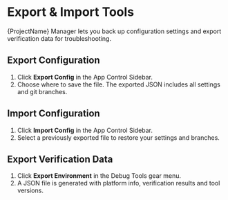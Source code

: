 # Export & Import Tools

{ProjectName} Manager lets you back up configuration settings and export verification data for troubleshooting.

## Export Configuration
1. Click **Export Config** in the App Control Sidebar.
2. Choose where to save the file. The exported JSON includes all settings and git branches.

## Import Configuration
1. Click **Import Config** in the App Control Sidebar.
2. Select a previously exported file to restore your settings and branches.

## Export Verification Data
1. Click **Export Environment** in the Debug Tools gear menu.
2. A JSON file is generated with platform info, verification results and tool versions.
